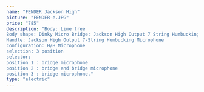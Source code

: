 ```yaml
---
name: "FENDER Jackson High"
picture: "FENDER-e.JPG" 
price: "785"
description: "Body: Lime tree
Body shape: Dinky Micro Bridge: Jackson High Output 7 String Humbucking Micro 
Handle: Jackson High Output 7-String Humbucking Microphone 
configuration: H/H Microphone 
selection: 3 position 
selector: 
position 1 : bridge microphone 
position 2 : bridge and bridge microphone
position 3 : bridge microphone."
type: "electric"
---
```

